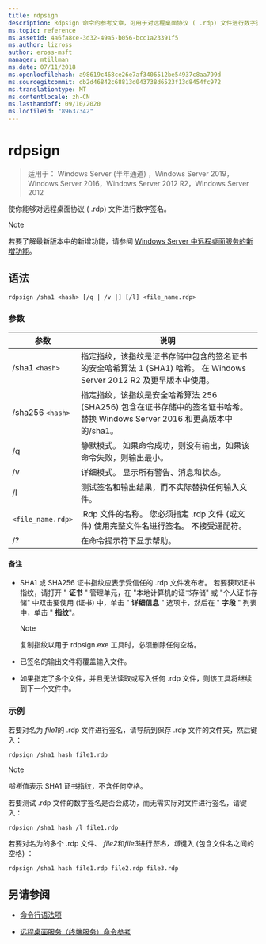 ```yaml
---
title: rdpsign
description: Rdpsign 命令的参考文章，可用于对远程桌面协议 ( .rdp) 文件进行数字签名。
ms.topic: reference
ms.assetid: 4a6fa8ce-3d32-49a5-b056-bcc1a23391f5
ms.author: lizross
author: eross-msft
manager: mtillman
ms.date: 07/11/2018
ms.openlocfilehash: a98619c468ce26e7af3406512be54937c8aa799d
ms.sourcegitcommit: db2d46842c68813d043738d6523f13d8454fc972
ms.translationtype: MT
ms.contentlocale: zh-CN
ms.lasthandoff: 09/10/2020
ms.locfileid: "89637342"
---
```

# <a name="rdpsign"></a>rdpsign

> 适用于： Windows Server (半年通道) ，Windows Server 2019，Windows Server 2016，Windows Server 2012 R2，Windows Server 2012

使你能够对远程桌面协议 ( .rdp) 文件进行数字签名。

> [!NOTE]
> 若要了解最新版本中的新增功能，请参阅 [Windows Server 中远程桌面服务的新增功能](/previous-versions/windows/it-pro/windows-server-2012-r2-and-2012/dn283323(v=ws.11))。

## <a name="syntax"></a>语法

```
rdpsign /sha1 <hash> [/q | /v |] [/l] <file_name.rdp>
```

### <a name="parameters"></a>参数

| 参数 | 说明 |
|--|--|
| /sha1 `<hash>` | 指定指纹，该指纹是证书存储中包含的签名证书的安全哈希算法 1 (SHA1) 哈希。 在 Windows Server 2012 R2 及更早版本中使用。 |
| /sha256 `<hash>` | 指定指纹，该指纹是安全哈希算法 256 (SHA256) 包含在证书存储中的签名证书哈希。 替换 Windows Server 2016 和更高版本中的/sha1。 |
| /q | 静默模式。 如果命令成功，则没有输出，如果该命令失败，则输出最小。 |
| /v | 详细模式。 显示所有警告、消息和状态。 |
| /l | 测试签名和输出结果，而不实际替换任何输入文件。 |
| `<file_name.rdp>` | .Rdp 文件的名称。 您必须指定 .rdp 文件 (或文件) 使用完整文件名进行签名。 不接受通配符。 |
| /? | 在命令提示符下显示帮助。 |

#### <a name="remarks"></a>备注

- SHA1 或 SHA256 证书指纹应表示受信任的 .rdp 文件发布者。 若要获取证书指纹，请打开 " **证书** " 管理单元，在 "本地计算机的证书存储" 或 "个人证书存储" 中双击要使用 (证书) 中，单击 " **详细信息** " 选项卡，然后在 " **字段** " 列表中，单击 " **指纹**"。

    > [!NOTE]
    > 复制指纹以用于 rdpsign.exe 工具时，必须删除任何空格。

- 已签名的输出文件将覆盖输入文件。

- 如果指定了多个文件，并且无法读取或写入任何 .rdp 文件，则该工具将继续到下一个文件中。

### <a name="examples"></a>示例

若要对名为 *file1*的 .rdp 文件进行签名，请导航到保存 .rdp 文件的文件夹，然后键入：

```
rdpsign /sha1 hash file1.rdp
```

> [!NOTE]
> *哈希*值表示 SHA1 证书指纹，不含任何空格。

若要测试 .rdp 文件的数字签名是否会成功，而无需实际对文件进行签名，请键入：

```
rdpsign /sha1 hash /l file1.rdp
```

若要对名为的多个 .rdp 文件、 *file2*和*file3*进行*签名，请*键入 (包含文件名之间的空格) ：

```
rdpsign /sha1 hash file1.rdp file2.rdp file3.rdp
```

## <a name="see-also"></a>另请参阅

- [命令行语法项](command-line-syntax-key.md)

- [远程桌面服务（终端服务）命令参考](remote-desktop-services-terminal-services-command-reference.md)
